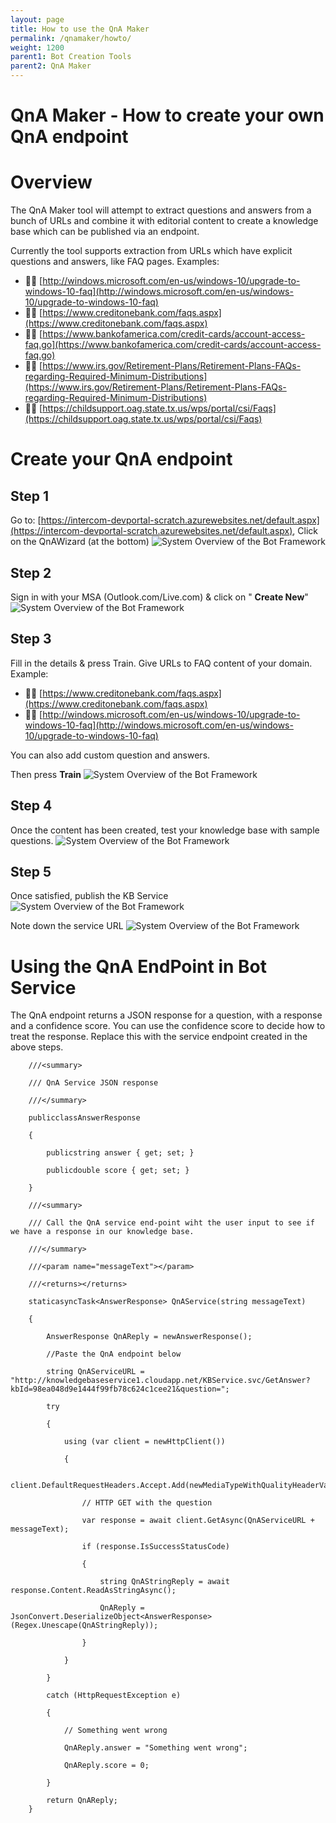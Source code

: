 ```yaml
---
layout: page
title: How to use the QnA Maker
permalink: /qnamaker/howto/
weight: 1200
parent1: Bot Creation Tools
parent2: QnA Maker
---
```


# QnA Maker - How to create your own QnA endpoint

# Overview

The QnA Maker tool will attempt to extract questions and answers from a bunch of URLs and combine it with editorial content to create a knowledge base which can be published via an endpoint.

Currently the tool supports extraction from URLs which have explicit questions and answers, like FAQ pages. Examples:

-  [http://windows.microsoft.com/en-us/windows-10/upgrade-to-windows-10-faq](http://windows.microsoft.com/en-us/windows-10/upgrade-to-windows-10-faq)
-  [https://www.creditonebank.com/faqs.aspx](https://www.creditonebank.com/faqs.aspx)
-  [https://www.bankofamerica.com/credit-cards/account-access-faq.go](https://www.bankofamerica.com/credit-cards/account-access-faq.go)
-  [https://www.irs.gov/Retirement-Plans/Retirement-Plans-FAQs-regarding-Required-Minimum-Distributions](https://www.irs.gov/Retirement-Plans/Retirement-Plans-FAQs-regarding-Required-Minimum-Distributions)
-  [https://childsupport.oag.state.tx.us/wps/portal/csi/Faqs](https://childsupport.oag.state.tx.us/wps/portal/csi/Faqs)

# Create your QnA endpoint

## Step 1

Go to: [https://intercom-devportal-scratch.azurewebsites.net/default.aspx](https://intercom-devportal-scratch.azurewebsites.net/default.aspx), Click on the QnAWizard (at the bottom)
![System Overview of the Bot Framework](/images/qnamaker-howto-step1.png)
## Step 2

Sign in with your MSA (Outlook.com/Live.com) & click on " **Create New**"
![System Overview of the Bot Framework](/images/qnamaker-howto-step2.png)
## Step 3

Fill in the details & press Train. Give URLs to FAQ content of your domain. Example:

-  [https://www.creditonebank.com/faqs.aspx](https://www.creditonebank.com/faqs.aspx)
-  [http://windows.microsoft.com/en-us/windows-10/upgrade-to-windows-10-faq](http://windows.microsoft.com/en-us/windows-10/upgrade-to-windows-10-faq)

You can also add custom question and answers.

Then press **Train**
![System Overview of the Bot Framework](/images/qnamaker-howto-step3.png)
## Step 4

Once the content has been created, test your knowledge base with sample questions.
![System Overview of the Bot Framework](/images/qnamaker-howto-step4.png)
## Step 5

Once satisfied, publish the KB Service
![System Overview of the Bot Framework](/images/qnamaker-howto-step5.png)

Note down the service URL
![System Overview of the Bot Framework](/images/qnamaker-howto-step6.png)




# Using the QnA EndPoint in Bot Service

The QnA endpoint returns a JSON response for a question, with a response and a confidence score. You can use the confidence score to decide how to treat the response. Replace this with the service endpoint created in the above steps.

        ///<summary>
        
        /// QnA Service JSON response
        
        ///</summary>
        
        publicclassAnswerResponse
        
        {
        
            publicstring answer { get; set; }
        
            publicdouble score { get; set; }
        
        }
        
        ///<summary>
        
        /// Call the QnA service end-point wiht the user input to see if we have a response in our knowledge base.
        
        ///</summary>
        
        ///<param name="messageText"></param>
        
        ///<returns></returns>
        
        staticasyncTask<AnswerResponse> QnAService(string messageText)
        
        {

            AnswerResponse QnAReply = newAnswerResponse();
        
            //Paste the QnA endpoint below
        
            string QnAServiceURL = "http://knowledgebaseservice1.cloudapp.net/KBService.svc/GetAnswer?kbId=98ea048d9e1444f99fb78c624c1cee21&question=";
        
            try
        
            {
        
                using (var client = newHttpClient())
        
                {
        
                    client.DefaultRequestHeaders.Accept.Add(newMediaTypeWithQualityHeaderValue("text/plain"));
        
                    // HTTP GET with the question
        
                    var response = await client.GetAsync(QnAServiceURL + messageText);
        
                    if (response.IsSuccessStatusCode)
        
                    {
        
                        string QnAStringReply = await response.Content.ReadAsStringAsync();
        
                        QnAReply = JsonConvert.DeserializeObject<AnswerResponse>(Regex.Unescape(QnAStringReply));
        
                    }
        
                }
        
            }
        
            catch (HttpRequestException e)
        
            {
        
                // Something went wrong
        
                QnAReply.answer = "Something went wrong";
        
                QnAReply.score = 0;
        
            }
    
            return QnAReply;
        }
